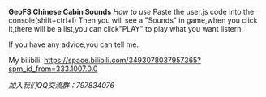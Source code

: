 **GeoFS Chinese Cabin Sounds**
*How to use*
Paste the user.js code into the console(shift+ctrl+I)
Then you will see a "Sounds" in game,when you click it,there will be a list,you can click"PLAY" to play what you want listern.

If you have any advice,you can tell me.

My bilibili:  https://space.bilibili.com/3493078037957365?spm_id_from=333.1007.0.0



*加入我们QQ交流群：797834076*
